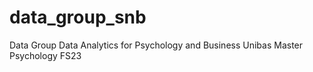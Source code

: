 # data_group_snb
Data Group Data Analytics for Psychology and Business Unibas Master Psychology FS23
